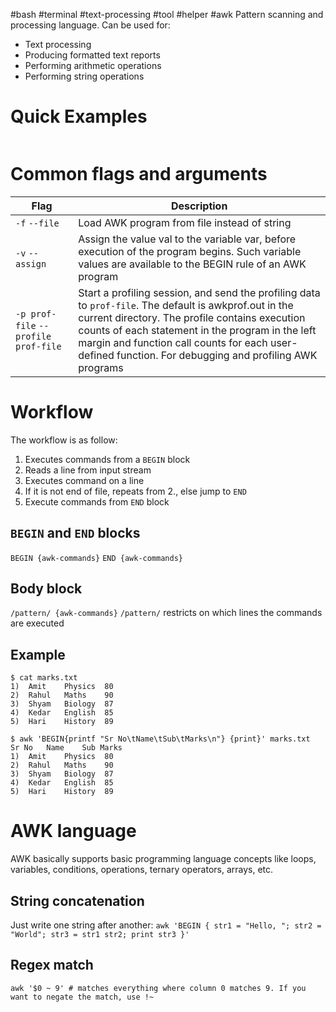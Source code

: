 #bash #terminal #text-processing #tool #helper #awk
Pattern scanning and processing language. Can be used for:
- Text processing
- Producing formatted text reports
- Performing arithmetic operations
- Performing string operations
# Quick Examples
```
```
# Common flags and arguments
| Flag                                 | Description                                                                                                                                                                                                                                                                                                               |
| ------------------------------------ | ------------------------------------------------------------------------------------------------------------------------------------------------------------------------------------------------------------------------------------------------------------------------------------------------------------------------- |
| `-f` `--file`                        | Load AWK program from file instead of string                                                                                                                                                                                                                                                                              |
| `-v` `--assign`                      | Assign the value val to the variable var, before execution of the program begins.  Such variable values are available to the BEGIN rule of an AWK program                                                                                                                                                                 |
| `-p prof-file` `--profile prof-file` | Start a profiling session, and send the profiling data to `prof-file`.  The default is awkprof.out in the current directory.  The profile contains execution counts of each statement in the program in the left margin and function call counts for each user-defined function. For debugging and profiling AWK programs |
# Workflow
The workflow is as follow:
1. Executes commands from a `BEGIN` block
2. Reads a line from input stream
3. Executes command on a line
4. If it is not end of file, repeats from 2., else jump to `END`
5. Execute commands from `END` block
## `BEGIN` and `END` blocks
`BEGIN {awk-commands}`
`END {awk-commands}`
## Body block
`/pattern/ {awk-commands}`
`/pattern/` restricts on which lines the commands are executed
## Example
```
$ cat marks.txt
1)  Amit    Physics  80
2)  Rahul   Maths    90
3)  Shyam   Biology  87
4)  Kedar   English  85
5)  Hari    History  89

$ awk 'BEGIN{printf "Sr No\tName\tSub\tMarks\n"} {print}' marks.txt
Sr No	Name	Sub	Marks
1)  Amit    Physics  80
2)  Rahul   Maths    90
3)  Shyam   Biology  87
4)  Kedar   English  85
5)  Hari    History  89
```

# AWK language
AWK basically supports basic programming language concepts like loops, variables, conditions, operations, ternary operators, arrays, etc.

## String concatenation
Just write one string after another:
`awk 'BEGIN { str1 = "Hello, "; str2 = "World"; str3 = str1 str2; print str3 }'`
## Regex match
`awk '$0 ~ 9' # matches everything where column 0 matches 9. If you want to negate the match, use !~`


